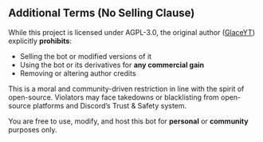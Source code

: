 ## Additional Terms (No Selling Clause)

While this project is licensed under AGPL-3.0, the original author ([GlaceYT](https://github.com/assassin78476)) explicitly **prohibits**:

- Selling the bot or modified versions of it
- Using the bot or its derivatives for **any commercial gain**
- Removing or altering author credits

This is a moral and community-driven restriction in line with the spirit of open-source. Violators may face takedowns or blacklisting from open-source platforms and Discord’s Trust & Safety system.

You are free to use, modify, and host this bot for **personal** or **community** purposes only.
